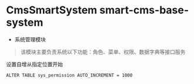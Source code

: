 # CmsSmartSystem smart-cms-base-system
* 系统管理模块
 >该模块主要负责系统以下功能：角色、菜单、权限、数据字典等接口服务

设置自增从指定位置开始 
```sql示例
ALTER TABLE sys_permission AUTO_INCREMENT = 1000
```